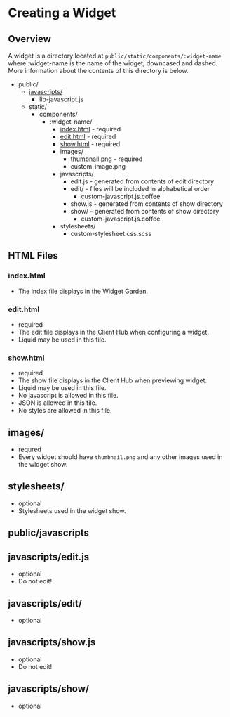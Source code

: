 # Creating a Widget

## Overview

A widget is a directory located at `public/static/components/:widget-name`
where :widget-name is the name of the widget, downcased and dashed. More
information about the contents of this directory is below.

* public/
    * [javascripts/](#publicjavascripts)
        * lib-javascript.js
    * static/
        * components/
            * :widget-name/
              * [index.html](#indexhtml) - required
              * [edit.html](#edithtml) - required
              * [show.html](#showhtml) - required
              * images/
                  * [thumbnail.png](#thumbnailpng) - required
                  * custom-image.png
              * javascripts/
                  * edit.js - generated from contents of edit directory
                  * edit/ - files will be included in alphabetical order
                      * custom-javascript.js.coffee
                  * show.js - generated from contents of show directory
                  * show/ - generated from contents of show directory
                      * custom-javascript.js.coffee
              * stylesheets/
                  * custom-stylesheet.css.scss

## HTML Files

### index.html

- The index file displays in the Widget Garden.

### edit.html

- required
- The edit file displays in the Client Hub when configuring a widget.
- Liquid may be used in this file.

### show.html

- required
- The show file displays in the Client Hub when previewing widget.
- Liquid may be used in this file.
- No javascript is allowed in this file.
- JSON is allowed in this file.
- No styles are allowed in this file.

## images/

- requred
- Every widget should have `thumbnail.png` and any other images used in the
widget show.

## stylesheets/

- optional
- Stylesheets used in the widget show.


## public/javascripts


## javascripts/edit.js

- optional
- Do not edit!

## javascripts/edit/

- optional

## javascripts/show.js

- optional
- Do not edit!

## javascripts/show/

- optional
